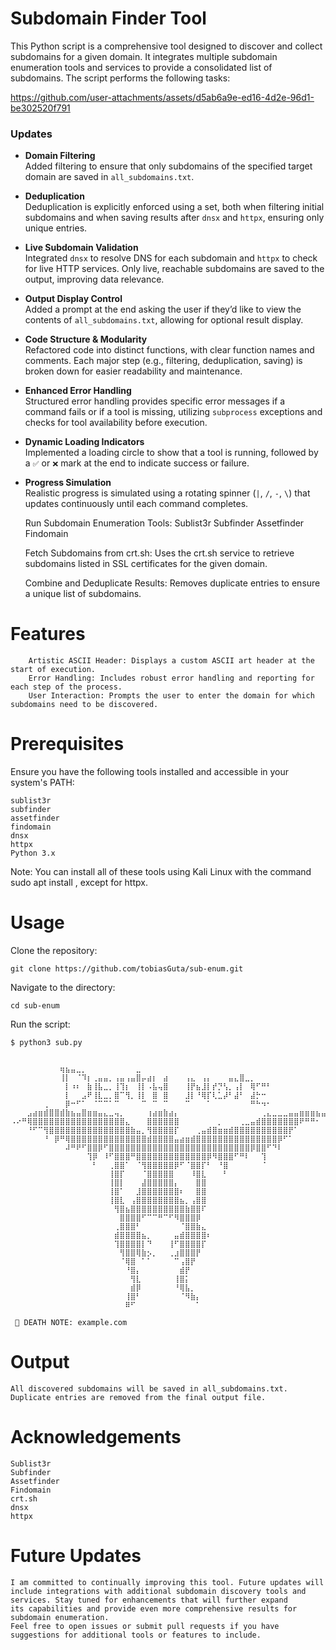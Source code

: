 # Subdomain Finder Tool


This Python script is a comprehensive tool designed to discover and collect subdomains for a given domain. It integrates multiple subdomain enumeration tools and services to provide a consolidated list of subdomains. The script performs the following tasks:

https://github.com/user-attachments/assets/d5ab6a9e-ed16-4d2e-96d1-be302520f791

### Updates

- **Domain Filtering**  
  Added filtering to ensure that only subdomains of the specified target domain are saved in `all_subdomains.txt`.

- **Deduplication**  
  Deduplication is explicitly enforced using a set, both when filtering initial subdomains and when saving results after `dnsx` and `httpx`, ensuring only unique entries.

- **Live Subdomain Validation**  
  Integrated `dnsx` to resolve DNS for each subdomain and `httpx` to check for live HTTP services. Only live, reachable subdomains are saved to the output, improving data relevance.

- **Output Display Control**  
  Added a prompt at the end asking the user if they’d like to view the contents of `all_subdomains.txt`, allowing for optional result display.

- **Code Structure & Modularity**  
  Refactored code into distinct functions, with clear function names and comments. Each major step (e.g., filtering, deduplication, saving) is broken down for easier readability and maintenance.

- **Enhanced Error Handling**  
  Structured error handling provides specific error messages if a command fails or if a tool is missing, utilizing `subprocess` exceptions and checks for tool availability before execution.

- **Dynamic Loading Indicators**  
  Implemented a loading circle to show that a tool is running, followed by a `✅` or `❌` mark at the end to indicate success or failure.

- **Progress Simulation**  
  Realistic progress is simulated using a rotating spinner (`|`, `/`, `-`, `\`) that updates continuously until each command completes.



    Run Subdomain Enumeration Tools:
        Sublist3r
        Subfinder
        Assetfinder
        Findomain

    Fetch Subdomains from crt.sh:
        Uses the crt.sh service to retrieve subdomains listed in SSL certificates for the given domain.

    Combine and Deduplicate Results:
        Removes duplicate entries to ensure a unique list of subdomains.

# Features

        Artistic ASCII Header: Displays a custom ASCII art header at the start of execution.
        Error Handling: Includes robust error handling and reporting for each step of the process.
        User Interaction: Prompts the user to enter the domain for which subdomains need to be discovered.

# Prerequisites

Ensure you have the following tools installed and accessible in your system's PATH:

    sublist3r
    subfinder
    assetfinder
    findomain
    dnsx
    httpx
    Python 3.x 

Note: You can install all of these tools using Kali Linux with the command sudo apt install <tool>, except for httpx.
# Usage

Clone the repository:

    git clone https://github.com/tobiasGuta/sub-enum.git

Navigate to the directory:

    cd sub-enum

Run the script:

    $ python3 sub.py

        
    ⠀⠀⠀⠀⠀⠀⠀⠀⠀⢶⣦⣤⣀⡀⠀⠀⠀⠀⠀⠀⠀⠀⠀⣀⠀⠀⠀⠀⠀⠀⠀⠀⠀⠀⠀⠀⠀⠀⠀⠀⠀⠀⠀⠀⠀⠀⠀⠀⠀⠀⠀⠀⠀⠀⠀⠀⠀⠀⠀
    ⠀⠀⠀⠀⠀⠀⠀⠀⠀⢸⡇⠀⠈⠹⡆⢀⣤⣤⡀⢠⣤⢠⣤⣿⡤⣴⡆⠀⣴⠀⠀⠀⢠⣄⠀⢠⡄⠀⠀⠀⣤⣄⣿⣀⡀⠀⠀⠀⠀⠀⠀⠀⠀⠀⠀⠀⠀⠀⠀
    ⠀⠀⠀⠀⠀⠀⠀⠀⠀⠀⡇⠰⠆⠀⣷⢸⣧⣀⡀⢸⢹⡆⠀⢸⡇⠠⣧⢤⣿⠀⠀⠀⢸⡟⣦⣸⡇⡞⡙⢣⡀⢠⡇⠀⢿⠋⠛⠃⠀⠀⠀⠀⠀⠀⠀⠀⠀⠀⠀
    ⠀⠀⠀⠀⠀⠀⠀⠀⠀⠀⡇⠀⠀⣠⠟⢸⣇⣀⡀⣿⠉⢻⡀⢸⡇⠀⣿⠀⣿⠀⠀⠀⣸⡇⠘⢿⡏⢇⣁⡼⠃⣼⠃⠀⣼⡓⠒⠀⠀⠀⠀⠀⠀⠀⠀⠀⠀⠀⠀
    ⠀⠀⠀⠀⠀⠀⢀⠀⠀⠀⡿⠒⠋⠁⠀⠈⠉⠉⠁⠉⠀⠀⠀⠀⠉⠀⠉⠀⠉⠀⠀⠀⠉⠀⠀⠀⠁⠀⠀⠀⠀⠀⠀⠀⠛⠓⠲⠂⠀⠀⠀⠀⠀⠀⠀⠀⠀⠀⠀
    ⠀⠀⠀⣠⣴⣶⣾⣿⣿⣾⣷⣦⣤⣿⣶⣶⣤⣄⣀⢤⡀⠀⠀⠀⠀⢰⣴⣶⣷⣴⡄⠀⠀⠀⠀⠀⠀⠀⠀⠀⠀⠀⠀⠀⠀⠀⢀⣄⣀⣀⣀⣤⣤⣶⣶⣶⣦⣤⠤
    ⠠⠔⠛⢿⣿⣿⣿⣿⣿⣿⣿⣿⣿⣿⣿⣿⣿⣿⣿⣿⣿⣄⠀⠀⠀⣿⣿⣿⣿⣿⣿⠀⠀⠀⠀⠀⠀⠀⡀⠀⠀⠀⢀⣀⣤⣾⣿⣿⣿⣿⣿⣿⣿⠟⠛⠛⠂⠀⠀
    ⠀⠀⠀⠘⠋⠉⢻⣿⣿⣿⣿⣿⣿⣿⣿⣿⣿⣿⣿⣿⣿⣿⣷⣤⡀⢻⣿⣿⣿⣿⡏⠀⠀⠀⢀⣤⣾⣿⣶⣶⣾⣿⣿⣿⣿⣿⣿⣿⣿⣿⣿⡟⠁⠀⠀⠀⠀⠀⠀
    ⠀⠀⠀⠀⠀⠀⠘⠀⡿⠛⢿⣿⣿⣿⣿⣿⣿⣿⣿⣿⣿⣿⣿⣿⣿⣾⣿⣿⣿⣿⣤⣴⣶⣾⣿⣿⣿⣿⣿⣿⣿⣿⣿⣿⣿⣿⣿⣿⣿⡿⠋⠁⠀⠀⠀⠀⠀⠀⠀
    ⠀⠀⠀⠀⠀⠀⠀⠀⠀⠀⠼⠛⠟⠋⣿⣿⡿⠋⣿⣿⣿⣿⣿⣿⣿⣿⣿⣿⣿⣿⣿⣿⣿⣿⣿⣿⣿⣿⣿⣿⣿⣿⣿⣿⡿⣿⣿⠋⠙⠇⠀⠀⠀⠀⠀⠀⠀⠀⠀
    ⠀⠀⠀⠀⠀⠀⠀⠀⠀⠀⠀⠀⠀⠀⢹⡿⠀⠸⠋⣿⣿⣿⠛⣿⣿⣿⣿⣿⣿⣿⣿⣿⣿⣿⣿⣿⡿⠻⣿⣿⣿⠋⠛⠇⠀⠀⢹⠀⠀⠀⠀⠀⠀⠀⠀⠀⠀⠀⠀
    ⠀⠀⠀⠀⠀⠀⠀⠀⠀⠀⠀⠀⠀⠀⠀⠃⠀⠀⢀⣿⣿⠁⠀⠈⢻⣿⣿⣿⣿⣿⡿⠋⠈⣿⣿⡏⠃⠀⠘⣿⠀⠀⠀⠀⠀⠀⠈⠀⠀⠀⠀⠀⠀⠀⠀⠀⠀⠀⠀
    ⠀⠀⠀⠀⠀⠀⠀⠀⠀⠀⠀⠀⠀⠀⠀⠀⠀⠀⢸⣿⡏⠀⠀⠀⠈⣿⣿⣿⣿⣿⠀⠀⠀⠸⣿⣇⠀⠀⠀⠃⠀⠀⠀⠀⠀⠀⠀⠀⠀⠀⠀⠀⠀⠀⠀⠀⠀⠀⠀
    ⠀⠀⠀⠀⠀⠀⠀⠀⠀⠀⠀⠀⠀⠀⠀⠀⠀⠀⢸⣿⡇⠀⠀⠀⣼⣿⣿⣿⣿⣿⡄⠀⠀⠀⣿⣿⠀⠀⠀⠀⠀⠀⠀⠀⠀⠀⠀⠀⠀⠀⠀⠀⠀⠀⠀⠀⠀⠀⠀
    ⠀⠀⠀⠀⠀⠀⠀⠀⠀⠀⠀⠀⠀⠀⠀⠀⠀⠀⢸⣿⠁⠀⠀⣸⣿⣿⣿⣿⣿⣿⣿⠆⠀⠀⣿⣿⠀⠀⠀⠀⠀⠀⠀⠀⠀⠀⠀⠀⠀⠀⠀⠀⠀⠀⠀⠀⠀⠀⠀
    ⠀⠀⠀⠀⠀⠀⠀⠀⠀⠀⠀⠀⠀⠀⠀⠀⠀⠀⢸⣿⣇⠀⢠⣿⣿⣿⣿⣿⣿⣿⣿⣦⡀⢠⣿⣿⠀⠀⠀⠀⠀⠀⠀⠀⠀⠀⠀⠀⠀⠀⠀⠀⠀⠀⠀⠀⠀⠀⠀
    ⠀⠀⠀⠀⠀⠀⠀⠀⠀⠀⠀⠀⠀⠀⠀⠀⠀⠀⠀⢻⣿⣦⣿⣿⣿⣿⣿⣿⣿⣿⣿⣿⣷⣿⣿⠏⠀⠀⠀⠀⠀⠀⠀⠀⠀⠀⠀⠀⠀⠀⠀⠀⠀⠀⠀⠀⠀⠀⠀
    ⠀⠀⠀⠀⠀⠀⠀⠀⠀⠀⠀⠀⠀⠀⠀⠀⠀⠀⠀⠀⣿⣿⣿⣿⠋⠉⠉⠛⠉⠋⠻⣿⣿⣿⡿⠀⠀⠀⠀⠀⠀⠀⠀⠀⠀⠀⠀⠀⠀⠀⠀⠀⠀⠀⠀⠀⠀⠀⠀
    ⠀⠀⠀⠀⠀⠀⠀⠀⠀⠀⠀⠀⠀⠀⠀⠀⠀⠀⠀⢀⣿⣿⣿⠃⠀⠀⠀⠀⠀⠀⠀⠈⣿⣿⣷⣄⠀⠀⠀⠀⠀⠀⠀⠀⠀⠀⠀⠀⠀⠀⠀⠀⠀⠀⠀⠀⠀⠀⠀
    ⠀⠀⠀⠀⠀⠀⠀⠀⠀⠀⠀⠀⠀⠀⠀⠀⠀⠀⠀⣾⣿⣿⣿⣿⣦⡀⠀⠀⠀⠀⣤⣾⣿⣿⣿⣿⠆⠀⠀⠀⠀⠀⠀⠀⠀⠀⠀⠀⠀⠀⠀⠀⠀⠀⠀⠀⠀⠀⠀
    ⠀⠀⠀⠀⠀⠀⠀⠀⠀⠀⠀⠀⠀⠀⠀⠀⠀⠀⠀⢹⣿⣿⣿⣿⡇⠙⠀⠀⠀⢸⠋⣿⣿⣿⣿⡏⠀⠀⠀⠀⠀⠀⠀⠀⠀⠀⠀⠀⠀⠀⠀⠀⠀⠀⠀⠀⠀⠀⠀
    ⠀⠀⠀⠀⠀⠀⠀⠀⠀⠀⠀⠀⠀⠀⠀⠀⠀⠀⠀⠀⢻⣿⣿⢿⣷⡢⡀⠀⠀⢀⣰⣿⣿⣿⡟⠀⠀⠀⠀⠀⠀⠀⠀⠀⠀⠀⠀⠀⠀⠀⠀⠀⠀⠀⠀⠀⠀⠀⠀
    ⠀⠀⠀⠀⠀⠀⠀⠀⠀⠀⠀⠀⠀⠀⠀⠀⠀⠀⠀⠀⠈⢿⣿⠀⠁⠁⠀⠀⠀⠀⠉⢠⣿⡟⠀⠀⠀⠀⠀⠀⠀⠀⠀⠀⠀⠀⠀⠀⠀⠀⠀⠀⠀⠀⠀⠀⠀⠀⠀
    ⠀⠀⠀⠀⠀⠀⠀⠀⠀⠀⠀⠀⠀⠀⠀⠀⠀⠀⠀⠀⠀⠘⣿⡄⠀⠀⠀⠀⠀⠀⠀⣾⡟⠀⠀⠀⠀⠀⠀⠀⠀⠀⠀⠀⠀⠀⠀⠀⠀⠀⠀⠀⠀⠀⠀⠀⠀⠀⠀
    ⠀⠀⠀⠀⠀⠀⠀⠀⠀⠀⠀⠀⠀⠀⠀⠀⠀⠀⠀⠀⠀⠀⢻⣇⠀⠀⠀⠀⠀⠀⢸⣿⡅⠀⠀⠀⠀⠀⠀⠀⠀⠀⠀⠀⠀⠀⠀⠀⠀⠀⠀⠀⠀⠀⠀⠀⠀⠀⠀
    ⠀⠀⠀⠀⠀⠀⠀⠀⠀⠀⠀⠀⠀⠀⠀⠀⠀⠀⠀⠀⠀⠀⣾⡿⠀⠀⠀⠀⠀⠀⠘⢿⣧⡀⠀⠀⠀⠀⠀⠀⠀⠀⠀⠀⠀⠀⠀⠀⠀⠀⠀⠀⠀⠀⠀⠀⠀⠀⠀
    ⠀⠀⠀⠀⠀⠀⠀⠀⠀⠀⠀⠀⠀⠀⠀⠀⠀⠀⠀⠀⠀⢸⣿⠃⠀⠀⠀⠀⠀⠀⠀⠈⠻⣷⡄⠀⠀⠀⠀⠀⠀⠀⠀⠀⠀⠀⠀⠀⠀⠀⠀⠀⠀⠀⠀⠀⠀⠀⠀
    ⠀⠀⠀⠀⠀⠀⠀⠀⠀⠀⠀⠀⠀⠀⠀⠀⠀⠀⠀⠀⠀⠿⠋⠀⠀⠀⠀⠀⠀⠀⠀⠀⠀⠀⠁⠀⠀⠀⠀⠀⠀⠀⠀⠀⠀⠀⠀⠀⠀⠀⠀⠀⠀⠀⠀⠀⠀⠀⠀

     📓 DEATH NOTE: example.com

# Output

    All discovered subdomains will be saved in all_subdomains.txt.
    Duplicate entries are removed from the final output file.


# Acknowledgements

    Sublist3r
    Subfinder
    Assetfinder
    Findomain
    crt.sh
    dnsx
    httpx

# Future Updates

    I am committed to continually improving this tool. Future updates will include integrations with additional subdomain discovery tools and services. Stay tuned for enhancements that will further expand        its capabilities and provide even more comprehensive results for subdomain enumeration.
    Feel free to open issues or submit pull requests if you have suggestions for additional tools or features to include.
